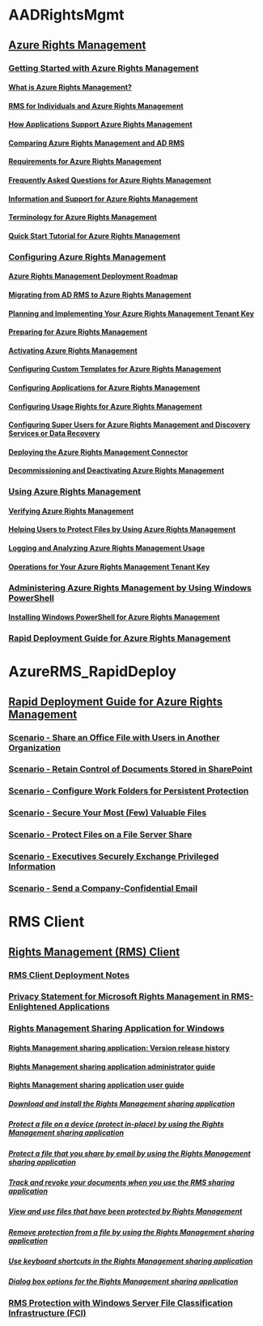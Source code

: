 # AADRightsMgmt
## [Azure Rights Management](Azure_Rights_Management.md)
### [Getting Started with Azure Rights Management](Getting_Started_with_Azure_Rights_Management.md)
#### [What is Azure Rights Management?](What_is_Azure_Rights_Management_.md)
#### [RMS for Individuals and Azure Rights Management](RMS_for_Individuals_and_Azure_Rights_Management.md)
#### [How Applications Support Azure Rights Management](How_Applications_Support_Azure_Rights_Management.md)
#### [Comparing Azure Rights Management and AD RMS](Comparing_Azure_Rights_Management_and_AD_RMS.md)
#### [Requirements for Azure Rights Management](Requirements_for_Azure_Rights_Management.md)
#### [Frequently Asked Questions for Azure Rights Management](Frequently_Asked_Questions_for_Azure_Rights_Management.md)
#### [Information and Support for Azure Rights Management](Information_and_Support_for_Azure_Rights_Management.md)
#### [Terminology for Azure Rights Management](Terminology_for_Azure_Rights_Management.md)
#### [Quick Start Tutorial for Azure Rights Management](Quick_Start_Tutorial_for_Azure_Rights_Management.md)
### [Configuring Azure Rights Management](Configuring_Azure_Rights_Management.md)
#### [Azure Rights Management Deployment Roadmap](Azure_Rights_Management_Deployment_Roadmap.md)
#### [Migrating from AD RMS to Azure Rights Management](Migrating_from_AD_RMS_to_Azure_Rights_Management.md)
#### [Planning and Implementing Your Azure Rights Management Tenant Key](Planning_and_Implementing_Your_Azure_Rights_Management_Tenant_Key.md)
#### [Preparing for Azure Rights Management](Preparing_for_Azure_Rights_Management.md)
#### [Activating Azure Rights Management](Activating_Azure_Rights_Management.md)
#### [Configuring Custom Templates for Azure Rights Management](Configuring_Custom_Templates_for_Azure_Rights_Management.md)
#### [Configuring Applications for Azure Rights Management](Configuring_Applications_for_Azure_Rights_Management.md)
#### [Configuring Usage Rights for Azure Rights Management](Configuring_Usage_Rights_for_Azure_Rights_Management.md)
#### [Configuring Super Users for Azure Rights Management and Discovery Services or Data Recovery](Configuring_Super_Users_for_Azure_Rights_Management_and_Discovery_Services_or_Data_Recovery.md)
#### [Deploying the Azure Rights Management Connector](Deploying_the_Azure_Rights_Management_Connector.md)
#### [Decommissioning and Deactivating Azure Rights Management](Decommissioning_and_Deactivating_Azure_Rights_Management.md)
### [Using Azure Rights Management](Using_Azure_Rights_Management.md)
#### [Verifying Azure Rights Management](Verifying_Azure_Rights_Management.md)
#### [Helping Users to Protect Files by Using Azure Rights Management](Helping_Users_to_Protect_Files_by_Using_Azure_Rights_Management.md)
#### [Logging and Analyzing Azure Rights Management Usage](Logging_and_Analyzing_Azure_Rights_Management_Usage.md)
#### [Operations for Your Azure Rights Management Tenant Key](Operations_for_Your_Azure_Rights_Management_Tenant_Key.md)
### [Administering Azure Rights Management by Using Windows PowerShell](Administering_Azure_Rights_Management_by_Using_Windows_PowerShell.md)
#### [Installing Windows PowerShell for Azure Rights Management](Installing_Windows_PowerShell_for_Azure_Rights_Management.md)
### [Rapid Deployment Guide for Azure Rights Management](Rapid_Deployment_Guide_for_Azure_Rights_Management.md)
# AzureRMS_RapidDeploy
## [Rapid Deployment Guide for Azure Rights Management](Rapid_Deployment_Guide_for_Azure_Rights_Management.md)
### [Scenario - Share an Office File with Users in Another Organization](Scenario_-_Share_an_Office_File_with_Users_in_Another_Organization.md)
### [Scenario - Retain Control of Documents Stored in SharePoint](Scenario_-_Retain_Control_of_Documents_Stored_in_SharePoint.md)
### [Scenario - Configure Work Folders for Persistent Protection](Scenario_-_Configure_Work_Folders_for_Persistent_Protection.md)
### [Scenario - Secure Your Most (Few) Valuable Files](Scenario_-_Secure_Your_Most__Few__Valuable_Files.md)
### [Scenario - Protect Files on a File Server Share](Scenario_-_Protect_Files_on_a_File_Server_Share.md)
### [Scenario - Executives Securely Exchange Privileged Information](Scenario_-_Executives_Securely_Exchange_Privileged_Information.md)
### [Scenario - Send a Company-Confidential Email](Scenario_-_Send_a_Company-Confidential_Email.md)
# RMS Client
## [Rights Management (RMS) Client](Rights_Management__RMS__Client.md)
### [RMS Client Deployment Notes](RMS_Client_Deployment_Notes.md)
### [Privacy Statement for Microsoft Rights Management in RMS-Enlightened Applications](Privacy_Statement_for_Microsoft_Rights_Management_in_RMS-Enlightened_Applications.md)
### [Rights Management Sharing Application for Windows](Rights_Management_Sharing_Application_for_Windows.md)
#### [Rights Management sharing application: Version release history](Rights_Management_sharing_application__Version_release_history.md)
#### [Rights Management sharing application administrator guide](Rights_Management_sharing_application_administrator_guide.md)
#### [Rights Management sharing application user guide](Rights_Management_sharing_application_user_guide.md)
##### [Download and install the Rights Management sharing application](Download_and_install_the_Rights_Management_sharing_application.md)
##### [Protect a file on a device (protect in-place) by using the Rights Management sharing application](Protect_a_file_on_a_device__protect_in-place__by_using_the_Rights_Management_sharing_application.md)
##### [Protect a file that you share by email by using the Rights Management sharing application](Protect_a_file_that_you_share_by_email_by_using_the_Rights_Management_sharing_application.md)
##### [Track and revoke your documents when you use the RMS sharing application](Track_and_revoke_your_documents_when_you_use_the_RMS_sharing_application.md)
##### [View and use files that have been protected by Rights Management](View_and_use_files_that_have_been_protected_by_Rights_Management.md)
##### [Remove protection from a file by using the Rights Management sharing application](Remove_protection_from_a_file_by_using_the_Rights_Management_sharing_application.md)
##### [Use keyboard shortcuts in the Rights Management sharing application](Use_keyboard_shortcuts_in_the_Rights_Management_sharing_application.md)
##### [Dialog box options for the Rights Management sharing application](Dialog_box_options_for_the_Rights_Management_sharing_application.md)
### [RMS Protection with Windows Server File Classification Infrastructure (FCI)](RMS_Protection_with_Windows_Server_File_Classification_Infrastructure__FCI_.md)
